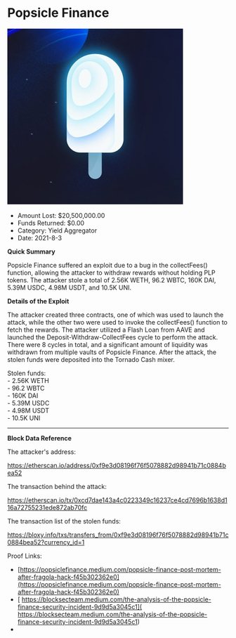# Popsicle Finance
![Popsicle Finance](/rektimages/Popsicle-Finance.png)
- Amount Lost: $20,500,000.00
- Funds Returned: $0.00
- Category: Yield Aggregator
- Date: 2021-8-3

**Quick Summary**

Popsicle Finance suffered an exploit due to a bug in the collectFees() function, allowing the attacker to withdraw rewards without holding PLP tokens. The attacker stole a total of 2.56K WETH, 96.2 WBTC, 160K DAI, 5.39M USDC, 4.98M USDT, and 10.5K UNI.

  


 **Details of the Exploit**

The attacker created three contracts, one of which was used to launch the attack, while the other two were used to invoke the collectFees() function to fetch the rewards. The attacker utilized a Flash Loan from AAVE and launched the Deposit-Withdraw-CollectFees cycle to perform the attack. There were 8 cycles in total, and a significant amount of liquidity was withdrawn from multiple vaults of Popsicle Finance. After the attack, the stolen funds were deposited into the Tornado Cash mixer.

  


Stolen funds:  
\- 2.56K WETH  
\- 96.2 WBTC  
\- 160K DAI  
\- 5.39M USDC  
\- 4.98M USDT  
\- 10.5K UNI

  


* * *

  


  


 **Block Data Reference**

  


The attacker's address:

https://etherscan.io/address/0xf9e3d08196f76f5078882d98941b71c0884bea52

  


The transaction behind the attack:

https://etherscan.io/tx/0xcd7dae143a4c0223349c16237ce4cd7696b1638d116a72755231ede872ab70fc

  


The transaction list of the stolen funds:

https://bloxy.info/txs/transfers_from/0xf9e3d08196f76f5078882d98941b71c0884bea52?currency_id=1


Proof Links:
- [https://popsiclefinance.medium.com/popsicle-finance-post-mortem-after-fragola-hack-f45b302362e0](https://popsiclefinance.medium.com/popsicle-finance-post-mortem-after-fragola-hack-f45b302362e0)
- [ https://blocksecteam.medium.com/the-analysis-of-the-popsicle-finance-security-incident-9d9d5a3045c1]( https://blocksecteam.medium.com/the-analysis-of-the-popsicle-finance-security-incident-9d9d5a3045c1)
- []()


